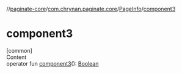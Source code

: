 //[paginate-core](../../index.md)/[com.chrynan.paginate.core](../index.md)/[PageInfo](index.md)/[component3](component3.md)



# component3  
[common]  
Content  
operator fun [component3](component3.md)(): [Boolean](https://kotlinlang.org/api/latest/jvm/stdlib/kotlin/-boolean/index.html)  



